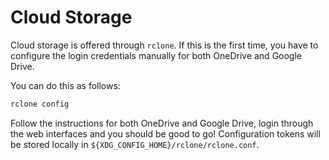 # Cloud Storage

Cloud storage is offered through `rclone`. If this is the first time, you have to configure the login credentials manually for both OneDrive and Google Drive.

You can do this as follows:

```bash
rclone config
```

Follow the instructions for both OneDrive and Google Drive, login through the web interfaces and you should be good to go! Configuration tokens will be stored locally in `${XDG_CONFIG_HOME}/rclone/rclone.conf`.
